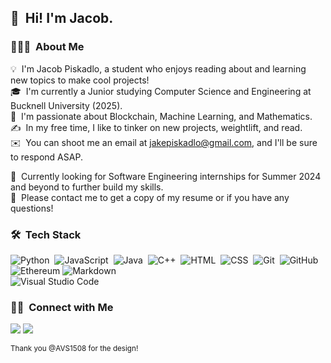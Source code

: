 ## 👋 &nbsp;Hi! I'm Jacob.

### 👨🏻‍💻 &nbsp;About Me

💡 &nbsp;I'm Jacob Piskadlo, a student who enjoys reading about and learning new topics to make cool projects!\
🎓 &nbsp;I'm currently a Junior studying Computer Science and Engineering at Bucknell University (2025).\
🌱 &nbsp;I'm passionate about Blockchain, Machine Learning, and Mathematics.\
✍️ &nbsp;In my free time, I like to tinker on new projects, weightlift, and read.\
✉️ &nbsp;You can shoot me an email at jakepiskadlo@gmail.com, and I'll be sure to respond ASAP.


:briefcase: &nbsp;Currently looking for Software Engineering internships for Summer 2024 and beyond to further build my skills.\
📄 &nbsp;Please contact me to get a copy of my resume or if you have any questions!

### 🛠 &nbsp;Tech Stack

![Python](https://img.shields.io/badge/-Python-05122A?style=flat&logo=python)&nbsp;
![JavaScript](https://img.shields.io/badge/-JavaScript-05122A?style=flat&logo=javascript)&nbsp;
![Java](https://img.shields.io/badge/-Java-05122A?style=flat&logo=Java&logoColor=FFA518)&nbsp;
![C++](https://img.shields.io/badge/-C++-05122A?style=flat&logo=C%2B%2B&logoColor=00599C)&nbsp;
![HTML](https://img.shields.io/badge/-HTML-05122A?style=flat&logo=HTML5)&nbsp;
![CSS](https://img.shields.io/badge/-CSS-05122A?style=flat&logo=CSS3&logoColor=1572B6)&nbsp;
![Git](https://img.shields.io/badge/-Git-05122A?style=flat&logo=git)&nbsp;
![GitHub](https://img.shields.io/badge/-GitHub-05122A?style=flat&logo=github)&nbsp;
![Ethereum](https://img.shields.io/badge/https%3A%2F%2Fimg.shields.io%2Fbadge%2FEthereum-3C3C3D%3Fstyle%3Dfor-the-badge%26logo%3DEthereum%26logoColor%3Dwhite)
![Markdown](https://img.shields.io/badge/-Markdown-05122A?style=flat&logo=markdown)\
![Visual Studio Code](https://img.shields.io/badge/-Visual%20Studio%20Code-05122A?style=flat&logo=visual-studio-code&logoColor=007ACC)&nbsp;

### 🤝🏻 &nbsp;Connect with Me

<p align="center">

<a href="https://linkedin.com/in/jacob-piskadlo"><img src="https://img.shields.io/badge/-Jacob%20Piskadlo%20-0077B5?style=flat&logo=Linkedin&logoColor=white"/></a>
<a href="jakepiskadlo@gmail.com"><img src="https://img.shields.io/badge/-jakepiskadlo@gmail.com-D14836?style=flat&logo=Gmail&logoColor=white"/></a>

<sub> Thank you @AVS1508 for the design! </sub>
